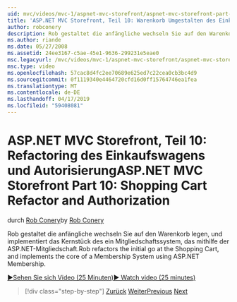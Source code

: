 ```yaml
---
uid: mvc/videos/mvc-1/aspnet-mvc-storefront/aspnet-mvc-storefront-part-10-shopping-cart-refactor-and-authorization
title: 'ASP.NET MVC Storefront, Teil 10: Warenkorb Umgestalten des Einkaufswagens und Autorisierung | Microsoft-Dokumentation'
author: robconery
description: Rob gestaltet die anfängliche wechseln Sie auf den Warenkorb legen, und implementiert das Kernstück des ein Mitgliedschaftssystem, das mithilfe der ASP.NET-Mitgliedschaft.
ms.author: riande
ms.date: 05/27/2008
ms.assetid: 24ee3167-c5ae-45e1-9636-299231e5eae0
msc.legacyurl: /mvc/videos/mvc-1/aspnet-mvc-storefront/aspnet-mvc-storefront-part-10-shopping-cart-refactor-and-authorization
msc.type: video
ms.openlocfilehash: 57cac8d4fc2ee70689e625ed7c22cea0cb3bc4d9
ms.sourcegitcommit: 0f1119340e4464720cfd16d0ff15764746ea1fea
ms.translationtype: MT
ms.contentlocale: de-DE
ms.lasthandoff: 04/17/2019
ms.locfileid: "59408081"
---
```

# <a name="aspnet-mvc-storefront-part-10-shopping-cart-refactor-and-authorization"></a><span data-ttu-id="547ce-103">ASP.NET MVC Storefront, Teil 10: Refactoring des Einkaufswagens und Autorisierung</span><span class="sxs-lookup"><span data-stu-id="547ce-103">ASP.NET MVC Storefront Part 10: Shopping Cart Refactor and Authorization</span></span>

<span data-ttu-id="547ce-104">durch [Rob Conery](https://github.com/robconery)</span><span class="sxs-lookup"><span data-stu-id="547ce-104">by [Rob Conery](https://github.com/robconery)</span></span>

<span data-ttu-id="547ce-105">Rob gestaltet die anfängliche wechseln Sie auf den Warenkorb legen, und implementiert das Kernstück des ein Mitgliedschaftssystem, das mithilfe der ASP.NET-Mitgliedschaft.</span><span class="sxs-lookup"><span data-stu-id="547ce-105">Rob refactors the initial go at the Shopping Cart, and implements the core of a Membership System using ASP.NET Membership.</span></span>

[<span data-ttu-id="547ce-106">&#9654;Sehen Sie sich Video (25 Minuten)</span><span class="sxs-lookup"><span data-stu-id="547ce-106">&#9654; Watch video (25 minutes)</span></span>](https://channel9.msdn.com/Blogs/ASP-NET-Site-Videos/aspnet-mvc-storefront-part-10-shopping-cart-refactor-and-authorization)

> [!div class="step-by-step"]
> <span data-ttu-id="547ce-107">[Zurück](aspnet-mvc-storefront-part-9-the-shopping-cart.md)
> [Weiter](aspnet-mvc-storefront-part-11-hooking-up-the-shopping-cart-and-using-components.md)</span><span class="sxs-lookup"><span data-stu-id="547ce-107">[Previous](aspnet-mvc-storefront-part-9-the-shopping-cart.md)
[Next](aspnet-mvc-storefront-part-11-hooking-up-the-shopping-cart-and-using-components.md)</span></span>
